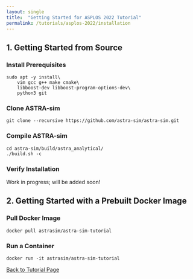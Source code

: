 ```yaml
---
layout: single
title:  "Getting Started for ASPLOS 2022 Tutorial"
permalink: /tutorials/asplos-2022/installation
---
```


## 1. Getting Started from Source
### Install Prerequisites
```
sudo apt -y install\
    vim gcc g++ make cmake\
    libboost-dev libboost-program-options-dev\
    python3 git
```

### Clone ASTRA-sim
```
git clone --recursive https://github.com/astra-sim/astra-sim.git
```

### Compile ASTRA-sim
```
cd astra-sim/build/astra_analytical/
./build.sh -c
```

### Verify Installation
Work in progress; will be added soon!

## 2. Getting Started with a Prebuilt Docker Image
### Pull Docker Image
```
docker pull astrasim/astra-sim-tutorial
```
### Run a Container
```
docker run -it astrasim/astra-sim-tutorial
```

<nav class="pagination">
    <a href="/tutorials/asplos-2022" class="pagination--pager">Back to Tutorial Page</a>
</nav>
